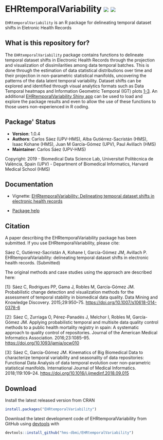 # EHRtemporalVariability [![](http://www.r-pkg.org/badges/version/EHRtemporalVariability)](https://cran.r-project.org/package=EHRtemporalVariability) [![](http://cranlogs.r-pkg.org/badges/grand-total/EHRtemporalVariability)](http://cranlogs.r-pkg.org/badges/grand-total/EHRtemporalVariability)

`EHRtemporalVariability` is an R package for delineating temporal dataset shifts in Eletronic Health Records

## What is this repository for?

The `EHRtemporalVariability` package contains functions to delineate temporal dataset shifts in Electronic Health Records through the projection and visualization of dissimilarities among data temporal batches. This is done through the estimation of data statistical distributions over time and their projection in non-parametric statistical manifolds, uncovering the patterns of the data latent temporal variability. Dataset shifts can be explored and identified through visual analytics formats such as Data Temporal heatmaps and Information Geometric Temporal (IGT) plots [1-3](https://github.com/hms-dbmi/EHRtemporalVariability#Citation). An additional [EHRtemporalVariability Shiny app](https://github.com/hms-dbmi/EHRtemporalVariability-shiny) can be used to load and explore the package results and even to allow the use of these functions to those users non-experienced in R coding.

## Package' Status

 * __Version__: 1.0.4
 * __Authors__: Carlos Sáez (UPV-HMS), Alba Gutiérrez-Sacristán (HMS), Isaac Kohane (HMS), Juan M García-Gómez (UPV), Paul Avillach (HMS)
 * __Maintainer__: Carlos Sáez (UPV-HMS)
 
 Copyright: 2019 - Biomedical Data Science Lab, Universitat Politècnica de València, Spain (UPV) - Department of Biomedical Informatics, Harvard Medical School (HMS)

## Documentation

* Vignette: [EHRtemporalVariability: Delineating temporal dataset shifts in electronic health records](http://personales.upv.es/carsaesi/EHRtemporalVariability/EHRtemporalVariability.html)

* [Package help](https://github.com/hms-dbmi/EHRtemporalVariability/raw/master/vignettes/EHRtemporalVariabilityHelp.pdf)

## Citation

A paper describing the EHRtemporalVariability package has been submitted. If you use EHRtemporalVariability, please cite:

Sáez C, Gutiérrez-Sacristán A, Kohane I, García-Gómez JM, Avillach P. EHRtemporalVariability: delineating temporal dataset shifts in electronic health records. (Submitted)

The original methods and case studies using the approach are described here:

[1]: Sáez C, Rodrigues PP, Gama J, Robles M, García-Gómez JM. Probabilistic change detection and visualization methods for the assessment of temporal stability in biomedical data quality. Data Mining and Knowledge Discovery. 2015;29:950–75. https://doi.org/10.1007/s10618-014-0378-6

[2]: Sáez C, Zurriaga O, Pérez-Panadés J, Melchor I, Robles M, García-Gómez JM. Applying probabilistic temporal and multisite data quality control methods to a public health mortality registry in spain: A systematic approach to quality control of repositories. Journal of the American Medical Informatics Association. 2016;23:1085–95. https://doi.org/10.1093/jamia/ocw010

[3]: Sáez C, García-Gómez JM. Kinematics of Big Biomedical Data to characterize temporal variability and seasonality of data repositories: Functional Data Analysis of data temporal evolution over non-parametric statistical manifolds. International Journal of Medical Informatics. 2018;119:109–24. https://doi.org/10.1016/j.ijmedinf.2018.09.015


## Download

Install the latest released version from CRAN

```R
install.packages("EHRtemporalVariability")
```

Download the latest development code of EHRtemporalVariability from GitHub using [devtools](https://cran.r-project.org/package=devtools) with

```R
devtools::install_github("hms-dbmi/EHRtemporalVariability")
```